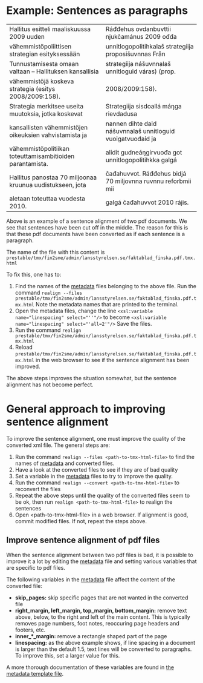 Example: Sentences as paragraphs
================================

|                                                           |                                                              |
|-----------------------------------------------------------|--------------------------------------------------------------|
| Hallitus esitteli maaliskuussa 2009 uuden                 | Ráđđehus ovdanbuvttii njukčamánus 2009 ođđa                  |
| vähemmistöpoliittisen strategian esityksessään            | unnitlogopolitihkalaš strategiija proposišuvnnas Från        |
| Tunnustamisesta omaan valtaan – Hallituksen kansallisia   | strategiija nášuvnnalaš unnitloguid váras) (prop.            |
| vähemmistöjä koskeva strategia (esitys 2008/2009:158).    | 2008/2009:158).                                              |
| Strategia merkitsee useita muutoksia, jotka koskevat      | Strategiija sisdoallá máŋga rievdadusa                       |
| kansallisten vähemmistöjen oikeuksien vahvistamista ja    | nannen dihte daid nášuvnnalaš unnitloguid vuoigatvuođaid ja  |
| vähemmistöpolitiikan toteuttamisambitioiden parantamista. | alidit gudneáŋgirvuođa got unnitlogopolitihkka galgá         |
| Hallitus panostaa 70 miljoonaa kruunua uudistukseen, jota | čađahuvvot. Ráđđehus bidjá 70 miljovnna ruvnnu reforbmii mii |
| aletaan toteuttaa vuodesta 2010.                          | galgá čađahuvvot 2010 rájis.                                 |

Above is an example of a sentence alignment of two pdf documents. We see
that sentences have been cut off in the middle. The reason for this is
that these pdf documents have been converted as if each sentence is a
paragraph.

The name of the file with this content is
`prestable/tmx/fin2sme/admin/lansstyrelsen.se/faktablad_finska.pdf.tmx.html`

To fix this, one has to:

1.  Find the names of the [metadata](corpus_xsl_file.html) files
    belonging to the above file. Run the command
    `realign --files prestable/tmx/fin2sme/admin/lansstyrelsen.se/faktablad_finska.pdf.tmx.html`
    Note the metadata names that are printed to the terminal.
2.  Open the metadata files, change the line
    `<xsl:variable name="linespacing" select="''"/>` to become
    `<xsl:variable name="linespacing" select="'all=2'"/>`
    Save the files.
3.  Run the command
    `realign prestable/tmx/fin2sme/admin/lansstyrelsen.se/faktablad_finska.pdf.tmx.html`
4.  Reload
    `prestable/tmx/fin2sme/admin/lansstyrelsen.se/faktablad_finska.pdf.tmx.html`
    in the web browser to see if the sentence alignment has been
    improved.

The above steps improves the situation somewhat, but the sentence
alignment has not become perfect.

General approach to improving sentence alignment
================================================

To improve the sentence alignment, one must improve the quality of the
converted xml file. The general steps are:

1.  Run the command `realign --files <path-to-tmx-html-file>` to find
    the names of [metadata](corpus_xsl_file.html) and converted files.
2.  Have a look at the converted files to see if they are of bad quality
3.  Set a variable in the [metadata](corpus_xsl_file.html) files to try
    to improve the quality.
4.  Run the command `realign --convert <path-to-tmx-html-file>` to
    reconvert the files
5.  Repeat the above steps until the quality of the converted files seem
    to be ok, then run `realign <path-to-tmx-html-file>` to realign the
    sentences
6.  Open &lt;path-to-tmx-html-file&gt; in a web browser. If alignment is
    good, commit modified files. If not, repeat the steps above.

Improve sentence alignment of pdf files
---------------------------------------

When the sentence alignment between two pdf files is bad, it is possible
to improve it a lot by editing the [metadata](corpus_xsl_file.html) file
and setting various variables that are specific to pdf files.

The following variables in the [metadata](corpus_xsl_file.html) file
affect the content of the converted file:

-   **skip\_pages:**
    skip specific pages that are not wanted in the converted file
-   **right\_margin, left\_margin, top\_margin, bottom\_margin:**
    remove text above, below, to the right and left of the main content.
    This is typically removes page numbers, foot notes, reoccuring page
    headers and footers, etc.
-   **inner\_\*\_margin:**
    remove a rectangle shaped part of the page
-   **linespacing:**
    as the above example shows, if line spacing in a document is larger
    than the default 1.5, text lines will be converted to paragraphs. To
    improve this, set a larger value for this.

A more thorough documentation of these variables are found in [the
metadata template
file](https://gtsvn.uit.no/langtech/trunk/tools/CorpusTools/corpustools/xslt/XSL-template.xsl).
